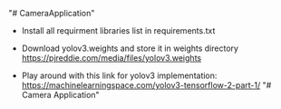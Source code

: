 "# CameraApplication" 


- Install all requirment libraries list in requirements.txt

- Download yolov3.weights and store it in weights directory 
  https://pjreddie.com/media/files/yolov3.weights

- Play around with this link for yolov3 implementation: https://machinelearningspace.com/yolov3-tensorflow-2-part-1/
"# Camera Application" 
